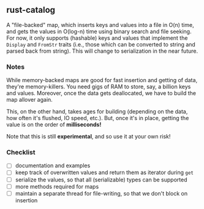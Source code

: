 ## rust-catalog

A "file-backed" map, which inserts keys and values into a file in O(n) time, and gets the values in O(log-n) time using binary search and file seeking. For now, it only supports (hashable) keys and values that implement the `Display` and `FromStr` traits (i.e., those which can be converted to string and parsed back from string). This will change to serialization in the near future.

### Notes

While memory-backed maps are good for fast insertion and getting of data, they're memory-killers. You need gigs of RAM to store, say, a billion keys and values. Moreover, once the data gets deallocated, we have to build the map allover again.

This, on the other hand, takes ages for building (depending on the data, how often it's flushed, IO speed, etc.). But, once it's in place, getting the value is on the order of **milliseconds!**

Note that this is still **experimental**, and so use it at your own risk!

### Checklist
 - [ ] documentation and examples
 - [ ] keep track of overwritten values and return them as iterator during `get`
 - [ ] serialize the values, so that all (serializable) types can be supported
 - [ ] more methods required for maps
 - [ ] maintain a separate thread for file-writing, so that we don't block on insertion
